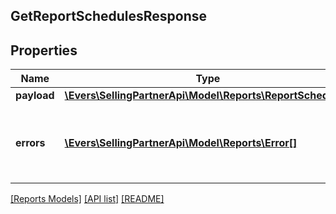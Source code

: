 ## GetReportSchedulesResponse

## Properties

Name | Type | Description | Notes
------------ | ------------- | ------------- | -------------
**payload** | [**\Evers\SellingPartnerApi\Model\Reports\ReportSchedule[]**](ReportSchedule.md) |  | [optional]
**errors** | [**\Evers\SellingPartnerApi\Model\Reports\Error[]**](Error.md) | A list of error responses returned when a request is unsuccessful. | [optional]

[[Reports Models]](../) [[API list]](../../Api) [[README]](../../../README.md)
